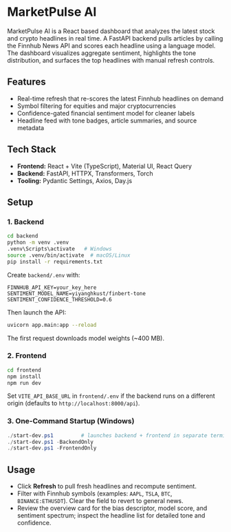 ﻿# MarketPulse AI

MarketPulse AI is a React based dashboard that analyzes the latest stock and crypto headlines in real time. A FastAPI backend pulls articles by calling the Finnhub News API and scores each headline using a language model. The dashboard visualizes aggregate sentiment, highlights the tone distribution, and surfaces the top headlines with manual refresh controls.

## Features
- Real-time refresh that re-scores the latest Finnhub headlines on demand
- Symbol filtering for equities and major cryptocurrencies
- Confidence-gated financial sentiment model for cleaner labels
- Headline feed with tone badges, article summaries, and source metadata
  
## Tech Stack
- **Frontend:** React + Vite (TypeScript), Material UI, React Query
- **Backend:** FastAPI, HTTPX, Transformers, Torch
- **Tooling:** Pydantic Settings, Axios, Day.js

## Setup

### 1. Backend
```bash
cd backend
python -m venv .venv
.venv\Scripts\activate   # Windows
source .venv/bin/activate  # macOS/Linux
pip install -r requirements.txt
```

Create `backend/.env` with:
```env
FINNHUB_API_KEY=your_key_here
SENTIMENT_MODEL_NAME=yiyanghkust/finbert-tone
SENTIMENT_CONFIDENCE_THRESHOLD=0.6
```
Then launch the API:
```bash
uvicorn app.main:app --reload
```
The first request downloads model weights (~400 MB).

### 2. Frontend
```bash
cd frontend
npm install
npm run dev
```
Set `VITE_API_BASE_URL` in `frontend/.env` if the backend runs on a different origin (defaults to `http://localhost:8000/api`).

### 3. One-Command Startup (Windows)
```powershell
./start-dev.ps1         # launches backend + frontend in separate terminals
./start-dev.ps1 -BackendOnly
./start-dev.ps1 -FrontendOnly
```

## Usage
- Click **Refresh** to pull fresh headlines and recompute sentiment.
- Filter with Finnhub symbols (examples: `AAPL`, `TSLA`, `BTC`, `BINANCE:ETHUSDT`). Clear the field to revert to general news.
- Review the overview card for the bias descriptor, model score, and sentiment spectrum; inspect the headline list for detailed tone and confidence.
